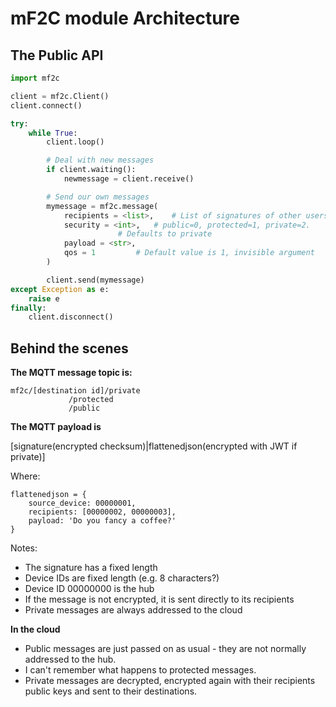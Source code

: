 # mF2C module Architecture

## The Public API
```python
import mf2c

client = mf2c.Client()
client.connect()

try:
	while True:
		client.loop()

		# Deal with new messages
		if client.waiting():
			newmessage = client.receive()

		# Send our own messages
		mymessage = mf2c.message(
			recipients = <list>, 	# List of signatures of other users
			security = <int>, 	# public=0, protected=1, private=2.
						# Defaults to private
			payload = <str>,
			qos = 1			# Default value is 1, invisible argument
		)

		client.send(mymessage)
except Exception as e:
	raise e
finally:
	client.disconnect()
```
	
## Behind the scenes

**The MQTT message topic is:**

```
mf2c/[destination id]/private
		     /protected
		     /public
```

**The MQTT payload is**

[signature(encrypted checksum)|flattenedjson(encrypted with JWT if private)]

Where:
```
flattenedjson = {
	source_device: 00000001,
	recipients: [00000002, 00000003],
	payload: 'Do you fancy a coffee?'
}
```
Notes:
- The signature has a fixed length
- Device IDs are fixed length (e.g. 8 characters?)
- Device ID 00000000 is the hub
- If the message is not encrypted, it is sent directly to its recipients
- Private messages are always addressed to the cloud

**In the cloud**

- Public messages are just passed on as usual - they are not normally addressed to the hub.
- I can't remember what happens to protected messages.
- Private messages are decrypted, encrypted again with their recipients public keys and sent to their destinations.
